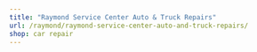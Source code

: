 ```yaml
---
title: "Raymond Service Center Auto & Truck Repairs"
url: /raymond/raymond-service-center-auto-and-truck-repairs/
shop: car repair
---
```

